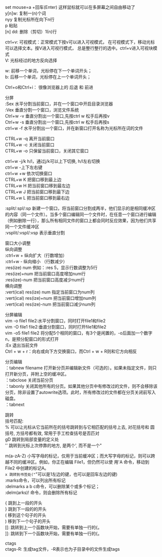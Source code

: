 set mouse=a +回车(Enter) 这样鼠标就可以在多屏幕之间自由移动了<br>
y[n]w: 复制一(n)个词<br>
nyy  复制光标所在向下n行<br>
p  粘贴<br>
[n] dd: 删除（剪切）1(n)行<br>


ctrl+v: 可视模式：正常模式下按v可以进入可视模式， 在可视模式下，移动光标可以选择文本。按V进入可视行模式， 总是整行整行的选中。ctrl+v进入可视块模式<br>
V: 光标经过的地方反向选择<br>

w: 前移一个单词，光标停在下一个单词开头；<br>
b: 后移一个单词，光标停在上一个单词开头；<br>

Ctrl+o和Ctrl+i： 很像浏览器上的 后退 和 前进<br>

分屏<br>
:Sex    水平分割当前窗口，并在一个窗口中开启目录浏览器<br>
:Vex    垂直分割一个窗口，浏览文件系统<br>
Ctrl+w -v 垂直分割出一个窗口,先按ctrl w 松手后再按v<br>
Ctrl+w -s 垂直分割出一个窗口,先按ctrl w 松手后再按s<br>
ctrl+w -f 水平分割出一个窗口，并在新窗口打开名称为光标所在词的文件<br>

CTRL+w -q 离开当前窗口<br>
CTRL+w -c 关闭当前窗口<br>
CTRL+w -o 只保留当前窗口，关闭其它窗口<br>

ctrl+w -j/k h/l，通过j/k可以上下切换, h/l左右切换<br>
ctrl+w -上下左右键<br>
ctrl+w +w 依次切换窗口<br>
CTRL+w K         把窗口移到最上边<br>
CTRL+w H         把当前窗口移到最左边<br>
CTRL+w J         把当前窗口移到最下边<br>
CTRL+w L         把当前窗口移到最右边<br>

:split/:spl/:sp 新建一个窗口，将当前窗口分割成两半，他们显示的是相同缓冲区的内容（同一个文件）。当多个窗口编辑同一个文件时，在任意一个窗口进行编辑（例如删除一行），那么所有相同文件的窗口上都会同时反应效果，因为他们共享同一个文件缓冲区<br>
:vsplit/:vspl/:vsp  表示垂直分割<br>

窗口大小调整<br>
纵向调整<br>
:ctrl+w + 纵向扩大（行数增加）<br>
:ctrl+w - 纵向缩小 （行数减少）<br>
:res(ize) num  例如：:res 5，显示行数调整为5行<br>
:res(ize)+num 把当前窗口高度增加num行<br>
:res(ize)-num 把当前窗口高度减少num行<br>
横向调整<br>
:vert(ical) res(ize) num 指定当前窗口为num列<br>
:vert(ical) res(ize)+num 把当前窗口增加num列<br>
:vert(ical) res(ize)-num 把当前窗口减少num列<br>

分屏编辑<br>
vim -o file1 file2:水平分割窗口，同时打开file1和file2<br>
vim -O file1 file2:垂直分割窗口，同时打开file1和file2<br>
vim  -o5 file1  file2   将分配5个相同的窗口，有3个是闲置的，-o后面加一个数字n，是预分配窗口的形式打开<br>
:Ex 退出当前文件<br>
Ctrl + w + r：向右或向下方交换窗口，而Ctrl + w + R则和它方向相反<br>

分页编辑<br>
：tabnew filename  打开新分页并编辑新文件（可选的）。如果未指定文件，则只打开新分页，并附上空的缓冲区。<br>
：tabclose  关闭当前分页<br>
：tabonly  关闭其他所有的分页。如果其他分页中有修改过的文件，则不会移除该分页，除非设置了autowrite选项。此时，所有修改过的文件都在分页关闭前写入磁盘。<br>
：tabnext <br>

跳转<br>
括号匹配:<br>
% 可以让光标从它当前所在的括号跳转到与它相匹配的括号上去, 对花括号和
圆括号, 方括号都有效, 常用于手工检查括号是否匹对<br>
gD 跳转到局部变量的定义处<br>
'' 跳转到光标上次停靠的地方, 是两个', 而不是一个"<br>

m(a-zA-Z)  小写字母的标记，仅用于当前缓冲区；而大写字母的标记，则可以跨越不同的缓冲区。例如，你正在编辑 File1，但仍然可以使 用'A 命令，移动到 File2 中创建的标记A。<br>
`x 跳转到书签处("`"可以是1左边的键，也可以是回车左边的键) <br>
:marks命令，可以列出所有标记<br>
:delmarks a b c命令，可以删除某个或多个标记；<br>
:delm(arks)!  命令，则会删除所有标记 <br>

{ 跳到上一段的开头<br>
} 跳到下一段的的开头<br>
( 移到这个句子的开头<br>
) 移到下一个句子的开头<br>
[[: 跳转到上一个函数块开始，需要有单独一行的{。<br>
]]: 跳转到下一个函数块开始，需要有单独一行的{。<br>

ctags<br>
ctags-R: 生成tag文件，-R表示也为子目录中的文件生成tags<br>

